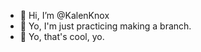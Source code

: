 - 👋 Hi, I’m @KalenKnox
- 👀 Yo, I'm just practicing making a branch.
- 🌱 Yo, that's cool, yo.


<!---
KalenKnox/KalenKnox is a ✨ special ✨ repository because its `README.md` (this file) appears on your GitHub profile.
You can click the Preview link to take a look at your changes.
--->
